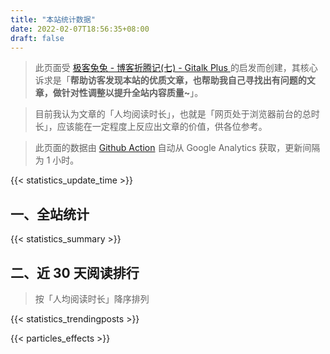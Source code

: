 ```yaml
---
title: "本站统计数据"
date: 2022-02-07T18:56:35+08:00
draft: false
---
```


>此页面受 [极客兔兔 - 博客折腾记(七) - Gitalk Plus ](https://geektutu.com/post/blog-experience-7.html) 的启发而创建，其核心诉求是「**帮助访客发现本站的优质文章，也帮助我自己寻找出有问题的文章，做针对性调整以提升全站内容质量~**」。

>目前我认为文章的「人均阅读时长」，也就是「网页处于浏览器前台的总时长」，应该能在一定程度上反应出文章的价值，供各位参考。

>此页面的数据由 [Github Action](https://github.com/ryan4yin/ryan4yin.space/blob/main/.github/workflows/gh-pages.yaml) 自动从 Google Analytics 获取，更新间隔为 1 小时。

{{< statistics_update_time  >}}

## 一、全站统计

{{< statistics_summary  >}}

## 二、近 30 天阅读排行

>按「人均阅读时长」降序排列

{{< statistics_trendingposts  >}}


{{< particles_effects  >}}
